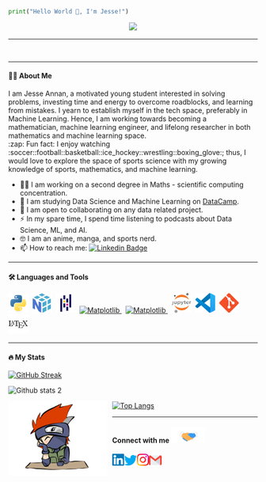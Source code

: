 ```python
print("Hello World 👋, I'm Jesse!")
```

<!--
**annan92419/annan92419** is a ✨ _special_ ✨ repository because its `README.md` (this file) appears on your GitHub profile.

Here are some ideas to get you started:

- 🔭 I’m currently working on ...
- 🌱 I’m currently learning ...
- 👯 I’m looking to collaborate on ...
- 🤔 I’m looking for help with ...
- 💬 Ask me about ...
- 📫 How to reach me: ...
- 😄 Pronouns: ...
- ⚡ Fun fact: ...
-->

<div id="header" align="center">
  <img src="https://media.giphy.com/media/v1.Y2lkPTc5MGI3NjExMDMxODQ2YzZlOGE2Yzk0NDQxYWJiN2U3MmY4YTMyMzk0YTQ5YWYyYSZjdD1n/4rL0k8t2mSmWbzO8fl/giphy.gif" width="250"/>
</div>


---
<div id="header" align = "center">
<img src="https://komarev.com/ghpvc/?username=annan92419&style=flat-square&color=blue" alt=""/>
</div>


---
#### :man_technologist: About Me

<p>
  I am Jesse Annan, a motivated young student interested in solving problems, investing time and energy to overcome roadblocks, and learning from mistakes. I yearn to establish myself in the tech space, preferably in Machine Learning. Hence, I am working towards becoming a mathematician, machine learning engineer, and lifelong researcher in both mathematics and machine learning space. <br>
  :zap: Fun fact: I enjoy watching :soccer::football::basketball::ice_hockey::wrestling::boxing_glove:; thus, I would love to explore the space of sports science with my growing knowledge of sports, mathematics, and machine learning.
 </p>

- :man_student: I am working on a second degree in Maths - scientific computing concentration.
- :seedling: I am studying Data Science and Machine Learning on [DataCamp](https://app.datacamp.com/profile/jannan).
- 👯 I am open to collaborating on any data related project.
- :zap: In my spare time, I spend time listening to podcasts about Data Science, ML, and AI.
- :nerd_face: I am an anime, manga, and sports nerd.
- :mailbox: How to reach me: [![Linkedin Badge](https://img.shields.io/badge/-LinkedIN-blue?style=flat&logo=Linkedin&logoColor=white)](https://www.linkedin.com/in/jesse-annan-8979b51a0/)


---
#### :hammer_and_wrench: Languages and Tools

<div>
  <img src="https://github.com/devicons/devicon/blob/master/icons/python/python-original.svg" title="Python" **alt="Python" width="40" height="40"/>&nbsp;
  <img src="https://github.com/devicons/devicon/blob/master/icons/numpy/numpy-original.svg" title="Python Numpy" **alt="Numpy" width="40" height="40"/>&nbsp;
  <img src="https://github.com/devicons/devicon/blob/master/icons/pandas/pandas-original.svg" title="Python Pandas" **alt="Pandas" width="40" height="40"/>&nbsp;
  <a href="#" target="_blank"> <img src="https://matplotlib.org/stable/_static/logo2_compressed.svg" alt="Matplotlib" height="40"/> </a>&nbsp;
  <a href="#" target="_blank"> <img src="https://upload.wikimedia.org/wikipedia/commons/0/05/Scikit_learn_logo_small.svg" alt="Matplotlib" height="40"/> </a>&nbsp;
  <img src="https://github.com/devicons/devicon/blob/master/icons/jupyter/jupyter-original-wordmark.svg" title="Jupyter Notebook" **alt="Jupyter" width="40" height="40"/>&nbsp;
  <img src="https://github.com/devicons/devicon/blob/master/icons/vscode/vscode-original.svg" title="VScode" **alt="VScode" width="40" height="40"/>&nbsp;
  <img src="https://github.com/devicons/devicon/blob/master/icons/git/git-original.svg" title="Git" **alt="Git" width="40" height="40"/>&nbsp;
  <img src="https://github.com/devicons/devicon/blob/master/icons/latex/latex-original.svg" title="LaTeX" **alt="LaTeX" width="40" height="40"/>
</div>


---
#### :fire: My Stats

[![GitHub Streak](https://github-readme-streak-stats.herokuapp.com?user=annan92419&theme=radical&include_all_commits=true)](https://git.io/streak-stats)

![Github stats 2](https://github-readme-stats.vercel.app/api?username=annan92419&show_icons=true&theme=radical)

[![Top Langs](https://github-readme-stats.vercel.app/api/top-langs/?username=annan92419&layout=compact&theme=radical)](https://github.com/anuraghazra/github-readme-stats)
<img src="https://github.com/SatYu26/SatYu26/blob/master/Assets/Anime_snaps/kakashi.png" alt="Kakashi" style="float: left; margin-right: 10px;" width="200px" />


---
#### Connect with me <img src="https://github.com/SatYu26/SatYu26/blob/master/Assets/Handshake.gif" height="32px">

  <a href="https://www.linkedin.com/in/jesse-annan-8979b51a0/">
    <img align="left" alt="Satyam Goyal | Linkedin" width="24px" src="https://github.com/SatYu26/SatYu26/blob/master/Assets/Linkedin.svg" />
  </a> &nbsp;&nbsp;
  <a href="https://twitter.com/a_jesse24">
    <img align="left" alt="Satyam Goyal | Twitter" width="26px" src="https://github.com/SatYu26/SatYu26/blob/master/Assets/Twitter.svg" />
  </a> &nbsp;&nbsp;
  <a href="https://www.instagram.com/a_jesse24/">
    <img align="left" alt="Satyam Goyal | Instagram" width="24px" src="https://github.com/SatYu26/SatYu26/blob/master/Assets/Instagram.svg" />
  </a> &nbsp;&nbsp;
  <a href="mailto:jesann404@gmail.com">
    <img align="left" alt="Satyam Goyal | Gmail" width="26px" src="https://github.com/SatYu26/SatYu26/blob/master/Assets/Gmail.svg" />
  </a>
  
  
  
  
  
  
  
  
  
  
  
  
[//]: # (Credits)
[//]: # ( https://github.com/itsZed0 )
[//]: # ( https://github.com/zehrocknroll )
[//]: # ( https://github.com/SatYu26 )
